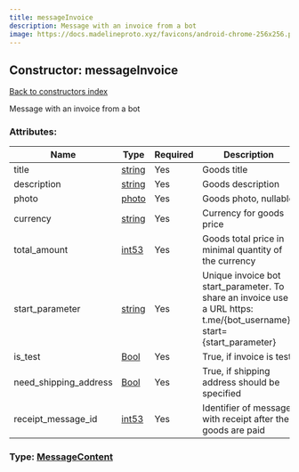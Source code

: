 ```yaml
---
title: messageInvoice
description: Message with an invoice from a bot
image: https://docs.madelineproto.xyz/favicons/android-chrome-256x256.png
---
```

## Constructor: messageInvoice  
[Back to constructors index](index.md)



Message with an invoice from a bot

### Attributes:

| Name     |    Type       | Required | Description |
|----------|---------------|----------|-------------|
|title|[string](../types/string.md) | Yes|Goods title|
|description|[string](../types/string.md) | Yes|Goods description|
|photo|[photo](../constructors/photo.md) | Yes|Goods photo, nullable|
|currency|[string](../types/string.md) | Yes|Currency for goods price|
|total\_amount|[int53](../types/int53.md) | Yes|Goods total price in minimal quantity of the currency|
|start\_parameter|[string](../types/string.md) | Yes|Unique invoice bot start_parameter. To share an invoice use a URL https: t.me/{bot_username}?start={start_parameter}|
|is\_test|[Bool](../types/Bool.md) | Yes|True, if invoice is test|
|need\_shipping\_address|[Bool](../types/Bool.md) | Yes|True, if shipping address should be specified|
|receipt\_message\_id|[int53](../types/int53.md) | Yes|Identifier of message with receipt after the goods are paid|



### Type: [MessageContent](../types/MessageContent.md)


